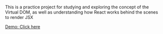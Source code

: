 This is a practice project for studying and exploring the concept of the Virtual DOM, as well as understanding how React works behind the scenes to render JSX


[Demo: Click here](https://mohammad-gh72.github.io/virtualDom)
